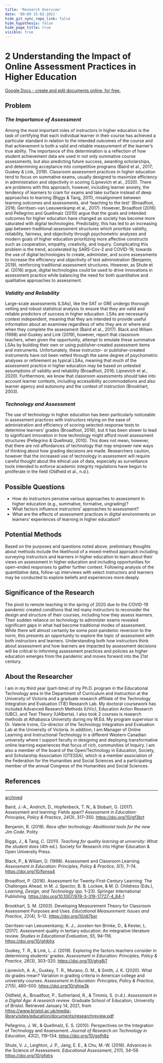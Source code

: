 ```yaml
---
title: 'Research Overview'
date: '09:09 15-02-2021'
hide_git_sync_repo_link: false
hide_hypothesis: false
hide_page_title: true
visible: true
---
```


# 2 Understanding the Impact of Online Assessment Practices in Higher Education

[Google Docs - create and edit documents online, for
free.](https://docs.google.com/document/d/1j14bZLgB_SYqJRd6AqCvmQL2Ho2Lx-t9M2bwX-VhHKI/edit?usp=sharing)

## **Problem**

### ***The Importance of Assessment***

Among the most important roles of instructors in higher education is the
task of certifying that each individual learner in their course has
achieved a particular standard in relation to the intended outcomes of
the course and that achievement is both a valid and reliable measurement
of the learner’s true ability. The importance of this determination is a
reflection of how student achievement data are used in not only
summative course assessments, but also predicting future success,
awarding scholarships, and determining acceptance into competitive
programs (Baird et al., 2017; Guskey & Link, 2019). Classroom assessment
practices in higher education tend to focus on summative exams, usually
designed to maximize efficiency in administration and objectivity in
scoring (Lipnevich et al., 2020). There are problems with this approach,
however, including learner anxiety, the tendency of learners to cram for
exams and take surface instead of deep approaches to learning (Biggs &
Tang, 2011), misalignment between learning outcomes and assessments, and
‘teaching to the test’ (Broadfoot, 2016; Gerritsen-van Leeuwenkamp et
al., 2017). However, Broadfoot (2016) and Pellegrino and Quellmalz
(2010) argue that the goals and intended outcomes for higher education
have changed as society has become more saturated with digital
technologies. Predictably, this has led to an increasing gap between
traditional assessment structures which prioritize validity,
reliability, fairness, and objectivity through psychometric analyses and
modern goals of higher education prioritizing more affective constructs
such as cooperation, empathy, creativity, and inquiry. Complicating this
problem is the trend, accelerated by SARS-Cov-2 and COVID-19, towards
the use of digital technologies to create, administer, and score
assessments to increase the efficiency and objectivity of test
administration (Benjamin, 2019), reinforcing traditional assessment
structures. However, as Shute et al. (2016) argue, digital technologies
could be used to drive innovations in assessment practice while
balancing the need for both quantitative and qualitative approaches to
assessment.

### ***Validity and Reliability***

Large-scale assessments (LSAs), like the SAT or GRE undergo thorough
vetting and robust statistical analysis to ensure that they are valid
and reliable predictors of success in higher education. LSAs are
necessarily context independent, meaning that they are intended to
provide useful information about an examinee regardless of who they are
or where and when they complete the assessment (Baird et al., 2017).
Black and Wiliam (1998) and Guskey and Link (2019), however, report that
classroom teachers, when given the opportunity, attempt to emulate these
summative LSAs by building their own or using publisher-created
assessment items and instruments. Unfortunately, these instructor- or
publisher-created instruments have not been vetted through the same
degree of psychometric analyses or refinement as typical LSAs, meaning
that much of the assessment practice in higher education may be based on
untested assumptions of validity and reliability (Broadfoot, 2016;
Lipnevich et al., 2020). Furthermore, we know that classroom assessments
*should* take into account learner contexts, including accessibility
accommodations and also learner agency and autonomy and the context of
instruction (Brookhart, 2003).

### ***Technology and Assessment***

The use of technology in higher education has been particularly
noticeable in assessment practices with instructors relying on the ease
of administration and efficiency of scoring selected-response tests to
determine learners’ grades (Broadfoot, 2016), but it has been slower to
lead to significant innovation in how technology might afford novel
assessment structures (Pellegrino & Quellmalz, 2010). This does not
mean, however, that there are not affordances of technology that may
empower new ways of thinking about how grading decisions are made.
Researchers caution, however that the increased use of technology in
assessment will require careful thought about the ethical use of data,
especially as surveillance tools intended to enforce academic integrity
regulations have begun to proliferate in the field (Oldfield et al.,
n.d.).

## **Possible Questions**

  - How do instructors perceive various approaches to assessment in
    higher education (e.g., summative, formative, ungrading)?
  - What factors influence instructors’ approaches to assessment?
  - What are the effects of assessment practices in digital environments
    on learners’ experiences of learning in higher education?

## **Potential Methods**

Based on the purposes and questions noted above, preliminary thoughts
about methods include the likelihood of a mixed-method approach
including surveying instructors and learners in higher education to
learn about their views on assessment in higher education and including
opportunities for open-ended responses to gather further context.
Following analysis of the quantitative data, follow-up interviews with
select instructors and learners may be conducted to explore beliefs and
experiences more deeply.

## **Significance of the Research**

The pivot to remote teaching in the spring of 2020 due to the COVID-19
pandemic created conditions that led many instructors to reconsider the
design and structure of their courses, including how they assess
learners. Their sudden reliance on technology to administer exams
revealed significant gaps in what had become traditional modes of
assessment. While there will almost certainly be some post-pandemic
reversion to the norm, this presents an opportunity to explore the topic
of assessment with both instructors and learners. Understanding both how
instructors think about assessment and how learners are impacted by
assessment decisions will be critical to informing assessment practices
and policies as higher education emerges from the pandemic and moves
forward into the 21st century.

## **About the Researcher**

I am in my third year (part-time) of my Ph.D. program in the Educational
Technology area in the Department of Curriculum and Instruction at the
University of Victoria and a graduate research affiliate of the
Technology Integration and Evaluation (TIE) Research Lab. My doctoral
coursework has included Advanced Research Methods (UVic), Education
Action Research (UBC), and Test Theory (UAlberta). I also took 2 courses
is research methods at Athabasca University during my M.Ed. My program
supervisor is Dr. Valerie Irvine, Co-director of the Technology
Integration and Evaluation Lab at the University of Victoria. In
addition, I am Manager of Online Learning and Instructional Technology
in a different Western Canadian university where I support faculty in
designing and deploying transformative online learning experiences that
focus of rich, communities of Inquiry. I am also a member of the board
of the Open/Technology in Education, Society, and Scholarship
Association (OTESSA), which is a member association of the Federation
for the Humanities and Social Sciences and a participating member of the
annual Congress of the Humanities and Social Sciences.

## **References**

-----

[archived](https://www.notion.so/archived-77703632fc934197825ce7f1a7543361)

<div id="refs" class="references">

<div id="ref-bairdAssessmentLearningFields2017">

Baird, J.-A., Andrich, D., Hopfenbeck, T. N., & Stobart, G. (2017).
Assessment and learning: Fields apart? *Assessment in Education:
Principles, Policy & Practice*, *24*(3), 317–350.
<https://doi.org/10/gf3brt>

</div>

<div id="ref-benjaminRaceTechnologyAbolitionist2019">

Benjamin, R. (2019). *Race after technology: Abolitionist tools for the
new Jim Code*. Polity.

</div>

<div id="ref-biggsTeachingQualityLearning2011">

Biggs, J., & Tang, C. (2011). *Teaching for quality learning at
university: What the student does* (4th ed.). Society for Research into
Higher Education & Open University Press.

</div>

<div id="ref-blackAssessmentClassroomLearning1998">

Black, P., & Wiliam, D. (1998). Assessment and Classroom Learning.
*Assessment in Education: Principles, Policy & Practice*, *5*(1), 7–74.
<https://doi.org/10/fpnss4>

</div>

<div id="ref-broadfootAssessmentTwentyFirstCenturyLearning2016">

Broadfoot, P. (2016). Assessment for Twenty-First-Century Learning: The
Challenges Ahead. In M. J. Spector, B. B. Lockee, & M. D. Childress
(Eds.), *Learning, Design, and Technology* (pp. 1–23). Springer
International Publishing.
<https://doi.org/10.1007/978-3-319-17727-4_64-1>

</div>

<div id="ref-brookhartDevelopingMeasurementTheory2003">

Brookhart, S. M. (2003). Developing Measurement Theory for Classroom
Assessment Purposes and Uses. *Educational Measurement: Issues and
Practice*, *22*(4), 5–12. <https://doi.org/10/dj7bxr>

</div>

<div id="ref-gerritsen-vanleeuwenkampAssessmentQualityTertiary2017">

Gerritsen-van Leeuwenkamp, K. J., Joosten-ten Brinke, D., & Kester, L.
(2017). Assessment quality in tertiary education: An integrative
literature review. *Studies in Educational Evaluation*, *55*, 94–116.
<https://doi.org/10/ghjbhx>

</div>

<div id="ref-guskeyExploringFactorsTeachers2019">

Guskey, T. R., & Link, L. J. (2019). Exploring the factors teachers
consider in determining students’ grades. *Assessment in Education:
Principles, Policy & Practice*, *26*(3), 303–320.
<https://doi.org/10/ghg8j7>

</div>

<div id="ref-lipnevichWhatGradesMean2020">

Lipnevich, A. A., Guskey, T. R., Murano, D. M., & Smith, J. K. (2020).
What do grades mean? Variation in grading criteria in American college
and university courses. *Assessment in Education: Principles, Policy &
Practice*, *27*(5), 480–500. <https://doi.org/10/ghjw3k>

</div>

<div id="ref-oldfieldAssessmentDigitalAge">

Oldfield, A., Broadfoot, P., Sutherland, R., & Timmis, S. (n.d.).
*Assessment in a Digital Age: A research review*. Graduate School of
Education, University of Bristol. Retrieved January 14, 2021, from
<https://www.bristol.ac.uk/media-library/sites/education/documents/researchreview.pdf>

</div>

<div id="ref-pellegrinoPerspectivesIntegrationTechnology2010">

Pellegrino, J. W., & Quellmalz, E. S. (2010). Perspectives on the
Integration of Technology and Assessment. *Journal of Research on
Technology in Education*, *43*(2), 119–134. <https://doi.org/10/ggfh8z>

</div>

<div id="ref-shuteAdvancesScienceAssessment2016">

Shute, V. J., Leighton, J. P., Jang, E. E., & Chu, M.-W. (2016).
Advances in the Science of Assessment. *Educational Assessment*,
*21*(1), 34–59. <https://doi.org/10/gfgtrs>

</div>

</div>
